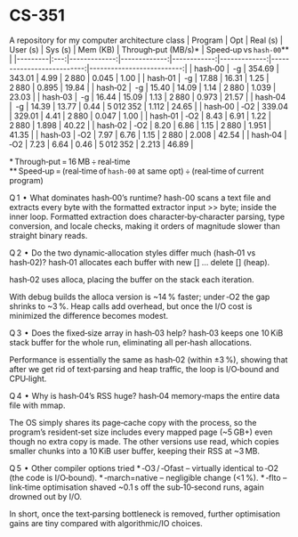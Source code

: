 # CS-351
A repository for my computer architecture class 
| Program | Opt | Real&nbsp;(s) | User&nbsp;(s) | Sys&nbsp;(s) | Mem&nbsp;(KB) | Through‑put&nbsp;(MB/s)\* | Speed‑up vs `hash‑00`\*\* |
|---------|:---:|-------------:|-------------:|------------:|-------------:|--------------------------:|--------------------------:|
| hash‑00 |  -g | 354.69 | 343.01 | 4.99 | 2 880 | 0.045 | 1.00 |
| hash‑01 |  -g | 17.88 | 16.31 | 1.25 | 2 880 | 0.895 | 19.84 |
| hash‑02 |  -g | 15.40 | 14.09 | 1.14 | 2 880 | 1.039 | 23.03 |
| hash‑03 |  -g | 16.44 | 15.09 | 1.13 | 2 880 | 0.973 | 21.57 |
| hash‑04 |  -g | 14.39 | 13.77 | 0.44 | 5 012 352 | 1.112 | 24.65 |
| hash‑00 | ‑O2 | 339.04 | 329.01 | 4.41 | 2 880 | 0.047 | 1.00 |
| hash‑01 | ‑O2 | 8.43  | 6.91  | 1.22 | 2 880 | 1.898 | 40.22 |
| hash‑02 | ‑O2 | 8.20  | 6.86  | 1.15 | 2 880 | 1.951 | 41.35 |
| hash‑03 | ‑O2 | 7.97  | 6.76  | 1.15 | 2 880 | 2.008 | 42.54 |
| hash‑04 | ‑O2 | 7.23  | 6.64  | 0.46 | 5 012 352 | 2.213 | 46.89 |

\* Through‑put = 16 MB ÷ real‑time  
\*\* Speed‑up = (real‑time of `hash‑00` at same opt) ÷ (real‑time of current program)

Q 1  •  What dominates hash‑00’s runtime?
hash-00 scans a text file and extracts every byte with the formatted extractor input >> byte; inside the inner loop. Formatted extraction does character‑by‑character parsing, type conversion, and locale checks, making it orders of magnitude slower than straight binary reads.

Q 2  •  Do the two dynamic‑allocation styles differ much (hash‑01 vs hash‑02)?
hash‑01 allocates each buffer with new [] … delete [] (heap).

hash‑02 uses alloca, placing the buffer on the stack each iteration. 

With debug builds the alloca version is ~14 % faster; under ‑O2 the gap shrinks to ~3 %. Heap calls add overhead, but once the I/O cost is minimized the difference becomes modest.

Q 3  •  Does the fixed‑size array in hash‑03 help?
hash‑03 keeps one 10 KiB stack buffer for the whole run, eliminating all per‑hash allocations. 


Performance is essentially the same as hash‑02 (within ±3 %), showing that after we get rid of text‑parsing and heap traffic, the loop is I/O‑bound and CPU‑light.

Q 4  •  Why is hash‑04’s RSS huge?
hash‑04 memory‑maps the entire data file with mmap. 


The OS simply shares its page‑cache copy with the process, so the program’s resident‑set size includes every mapped page (~5 GB+) even though no extra copy is made. The other versions use read, which copies smaller chunks into a 10 KiB user buffer, keeping their RSS at ~3 MB.

Q 5  •  Other compiler options tried
* ‑O3 / ‑Ofast – virtually identical to ‑O2 (the code is I/O‑bound).
* ‑march=native – negligible change (<1 %).
* ‑flto – link‑time optimisation shaved ~0.1 s off the sub‑10‑second runs, again drowned out by I/O.

In short, once the text‑parsing bottleneck is removed, further optimisation gains are tiny compared with algorithmic/IO choices.
